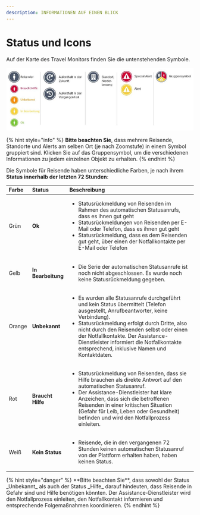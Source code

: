 ```yaml
---
description: INFORMATIONEN AUF EINEN BLICK
---
```


# Status und Icons

Auf der Karte des Travel Monitors finden Sie die untenstehenden Symbole. 

![](../../.gitbook/assets/status-und-icons.JPG)

{% hint style="info" %}
**Bitte beachten Sie**, dass mehrere Reisende, Standorte und Alerts am selben Ort \(je nach Zoomstufe\) in einem Symbol gruppiert sind. Klicken Sie auf das Gruppensymbol, um die verschiedenen Informationen zu jedem einzelnen Objekt zu erhalten. 
{% endhint %}

Die Symbole für Reisende haben unterschiedliche Farben, je nach ihrem **Status innerhalb der letzten 72 Stunden**: 

<table>
  <thead>
    <tr>
      <th style="text-align:left">Farbe</th>
      <th style="text-align:left">Status</th>
      <th style="text-align:left">Beschreibung</th>
    </tr>
  </thead>
  <tbody>
    <tr>
      <td style="text-align:left">Gr&#xFC;n</td>
      <td style="text-align:left"><b>Ok</b>
      </td>
      <td style="text-align:left">
        <ul>
          <li>Statusr&#xFC;ckmeldung von Reisenden im Rahmen des automatischen Statusanrufs,
            dass es ihnen gut geht</li>
          <li>Statusr&#xFC;ckmeldungen von Reisenden per E-Mail oder Telefon, dass es
            ihnen gut geht</li>
          <li>Statusr&#xFC;ckmeldung, dass es dem Reisenden gut geht, &#xFC;ber einen
            der Notfallkontakte per E-Mail oder Telefon</li>
        </ul>
      </td>
    </tr>
    <tr>
      <td style="text-align:left">Gelb</td>
      <td style="text-align:left"><b>In Bearbeitung</b>
      </td>
      <td style="text-align:left">
        <ul>
          <li>Die Serie der automatischen Statusanrufe ist noch nicht abgeschlossen.
            Es wurde noch keine Statusr&#xFC;ckmeldung gegeben.</li>
        </ul>
      </td>
    </tr>
    <tr>
      <td style="text-align:left">Orange</td>
      <td style="text-align:left"><b>Unbekannt</b>
      </td>
      <td style="text-align:left">
        <ul>
          <li>Es wurden alle Statusanrufe durchgef&#xFC;hrt und kein Status &#xFC;bermittelt
            (Telefon ausgestellt, Anrufbeantworter, keine Verbindung).</li>
          <li>Statusr&#xFC;ckmeldung erfolgt durch Dritte, also nicht durch den Reisenden
            selbst oder einen der Notfallkontakte. Der Assistance-Dienstleister informiert
            die Notfallkontakte entsprechend, inklusive Namen und Kontaktdaten.</li>
        </ul>
      </td>
    </tr>
    <tr>
      <td style="text-align:left">Rot</td>
      <td style="text-align:left"><b>Braucht Hilfe</b>
      </td>
      <td style="text-align:left">
        <ul>
          <li>Statusr&#xFC;ckmeldung von Reisenden, dass sie Hilfe brauchen als direkte
            Antwort auf den automatischen Statusanruf.</li>
          <li>Der Assistance-Dienstleister hat klare Anzeichen, dass sich die betroffenen
            Reisenden in einer kritischen Situation (Gefahr f&#xFC;r Leib, Leben oder
            Gesundheit) befinden und wird den Notfallprozess einleiten.</li>
        </ul>
      </td>
    </tr>
    <tr>
      <td style="text-align:left">Wei&#xDF;</td>
      <td style="text-align:left"><b>Kein Status</b>
      </td>
      <td style="text-align:left">
        <ul>
          <li>Reisende, die in den vergangenen 72 Stunden keinen automatischen Statusanruf
            von der Plattform erhalten haben, haben keinen Status.</li>
        </ul>
      </td>
    </tr>
  </tbody>
</table>{% hint style="danger" %}
**Bitte beachten Sie**, dass sowohl der Status _Unbekannt_ als auch der Status _Hilfe_ darauf hindeuten, dass Reisende in Gefahr sind und Hilfe benötigen könnten. Der Assistance-Dienstleister wird den Notfallprozess einleiten, den Notfallkontakt informieren und entsprechende Folgemaßnahmen koordinieren.
{% endhint %}


